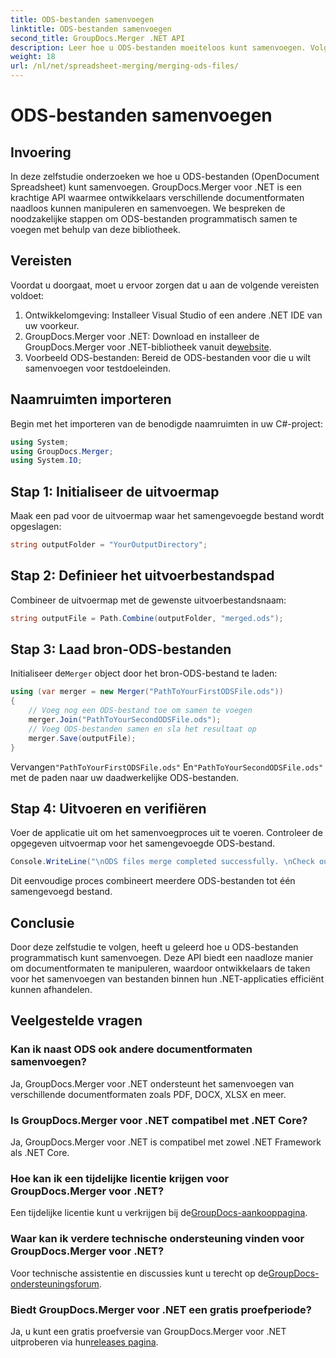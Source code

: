 ```yaml
---
title: ODS-bestanden samenvoegen
linktitle: ODS-bestanden samenvoegen
second_title: GroupDocs.Merger .NET API
description: Leer hoe u ODS-bestanden moeiteloos kunt samenvoegen. Volg onze stapsgewijze handleiding voor naadloze documentmanipulatie.
weight: 18
url: /nl/net/spreadsheet-merging/merging-ods-files/
---
```


# ODS-bestanden samenvoegen

## Invoering
In deze zelfstudie onderzoeken we hoe u ODS-bestanden (OpenDocument Spreadsheet) kunt samenvoegen. GroupDocs.Merger voor .NET is een krachtige API waarmee ontwikkelaars verschillende documentformaten naadloos kunnen manipuleren en samenvoegen. We bespreken de noodzakelijke stappen om ODS-bestanden programmatisch samen te voegen met behulp van deze bibliotheek.
## Vereisten
Voordat u doorgaat, moet u ervoor zorgen dat u aan de volgende vereisten voldoet:
1. Ontwikkelomgeving: Installeer Visual Studio of een andere .NET IDE van uw voorkeur.
2.  GroupDocs.Merger voor .NET: Download en installeer de GroupDocs.Merger voor .NET-bibliotheek vanuit de[website](https://releases.groupdocs.com/merger/net/).
3. Voorbeeld ODS-bestanden: Bereid de ODS-bestanden voor die u wilt samenvoegen voor testdoeleinden.

## Naamruimten importeren
Begin met het importeren van de benodigde naamruimten in uw C#-project:
```csharp
using System; 
using GroupDocs.Merger;
using System.IO;
```
## Stap 1: Initialiseer de uitvoermap
Maak een pad voor de uitvoermap waar het samengevoegde bestand wordt opgeslagen:
```csharp
string outputFolder = "YourOutputDirectory";
```
## Stap 2: Definieer het uitvoerbestandspad
Combineer de uitvoermap met de gewenste uitvoerbestandsnaam:
```csharp
string outputFile = Path.Combine(outputFolder, "merged.ods");
```
## Stap 3: Laad bron-ODS-bestanden
 Initialiseer de`Merger` object door het bron-ODS-bestand te laden:
```csharp
using (var merger = new Merger("PathToYourFirstODSFile.ods"))
{
    // Voeg nog een ODS-bestand toe om samen te voegen
    merger.Join("PathToYourSecondODSFile.ods");
    // Voeg ODS-bestanden samen en sla het resultaat op
    merger.Save(outputFile);
}
```
 Vervangen`"PathToYourFirstODSFile.ods"` En`"PathToYourSecondODSFile.ods"` met de paden naar uw daadwerkelijke ODS-bestanden.
## Stap 4: Uitvoeren en verifiëren
Voer de applicatie uit om het samenvoegproces uit te voeren. Controleer de opgegeven uitvoermap voor het samengevoegde ODS-bestand.
```csharp
Console.WriteLine("\nODS files merge completed successfully. \nCheck output in {0}", outputFolder);
```
Dit eenvoudige proces combineert meerdere ODS-bestanden tot één samengevoegd bestand.

## Conclusie
Door deze zelfstudie te volgen, heeft u geleerd hoe u ODS-bestanden programmatisch kunt samenvoegen. Deze API biedt een naadloze manier om documentformaten te manipuleren, waardoor ontwikkelaars de taken voor het samenvoegen van bestanden binnen hun .NET-applicaties efficiënt kunnen afhandelen.

## Veelgestelde vragen
### Kan ik naast ODS ook andere documentformaten samenvoegen?
Ja, GroupDocs.Merger voor .NET ondersteunt het samenvoegen van verschillende documentformaten zoals PDF, DOCX, XLSX en meer.
### Is GroupDocs.Merger voor .NET compatibel met .NET Core?
Ja, GroupDocs.Merger voor .NET is compatibel met zowel .NET Framework als .NET Core.
### Hoe kan ik een tijdelijke licentie krijgen voor GroupDocs.Merger voor .NET?
 Een tijdelijke licentie kunt u verkrijgen bij de[GroupDocs-aankooppagina](https://purchase.groupdocs.com/temporary-license/).
### Waar kan ik verdere technische ondersteuning vinden voor GroupDocs.Merger voor .NET?
 Voor technische assistentie en discussies kunt u terecht op de[GroupDocs-ondersteuningsforum](https://forum.groupdocs.com/c/merger/32).
### Biedt GroupDocs.Merger voor .NET een gratis proefperiode?
 Ja, u kunt een gratis proefversie van GroupDocs.Merger voor .NET uitproberen via hun[releases pagina](https://releases.groupdocs.com/).
